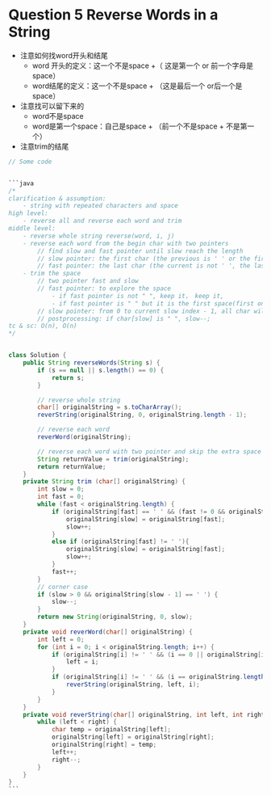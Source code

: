 # Question 5 Reverse Words in a String

* 注意如何找word开头和结尾
  * word 开头的定义：这一个不是space +（ 这是第一个 or 前一个字母是space）
  * word结尾的定义：这一个不是space + （这是最后一个 or后一个是space）
* 注意找可以留下来的
  * word不是space
  * word是第一个space：自己是space + （前一个不是space + 不是第一个）
* 注意trim的结尾

````java
// Some code


```java
/*
clarification & assumption: 
    - string with repeated characters and space
high level:
    - reverse all and reverse each word and trim 
middle level:
    - reverse whole string reverse(word, i, j)
    - reverse each word from the begin char with two pointers
        // find slow and fast pointer until slow reach the length
        // slow pointer: the first char (the previous is ' ' or the first char) and the current is not ' ')   
        // fast pointer: the last char (the current is not ' ', the last one or the next is ' ')        
    - trim the space
        // two pointer fast and slow
        // fast pointer: to explore the space
            - if fast pointer is not " ", keep it， keep it,
            - if fast pointer is " " but it is the first space(first one, or previous is != ' '), keep it,
        // slow pointer: from 0 to current slow index - 1, all char will be remained
        // postprocessing: if char[slow] is " ", slow--;
tc & sc: O(n), O(n)
*/


class Solution {
    public String reverseWords(String s) {
        if (s == null || s.length() == 0) {
            return s;
        }

        // reverse whole string
        char[] originalString = s.toCharArray();
        reverString(originalString, 0, originalString.length - 1);

        // reverse each word
        reverWord(originalString);

        // reverse each word with two pointer and skip the extra space
        String returnValue = trim(originalString);        
        return returnValue;
    }
    private String trim (char[] originalString) {
        int slow = 0;
        int fast = 0;
        while (fast < originalString.length) {
            if (originalString[fast] == ' ' && (fast != 0 && originalString[fast - 1] != ' '))  {
                originalString[slow] = originalString[fast];
                slow++;
            }
            else if (originalString[fast] != ' '){
                originalString[slow] = originalString[fast];
                slow++;
            }
            fast++;
        }
        // corner case
        if (slow > 0 && originalString[slow - 1] == ' ') {
            slow--;
        }
        return new String(originalString, 0, slow);
    }
    private void reverWord(char[] originalString) {
        int left = 0;
        for (int i = 0; i < originalString.length; i++) {
            if (originalString[i] != ' ' && (i == 0 || originalString[i - 1] == ' ')) {
                left = i;
            }
            if (originalString[i] != ' ' && (i == originalString.length - 1 || originalString[i + 1] == ' ')) {
                reverString(originalString, left, i);
            }
        }
    }
    private void reverString(char[] originalString, int left, int right) {
        while (left < right) {
            char temp = originalString[left];
            originalString[left] = originalString[right];
            originalString[right] = temp;
            left++;
            right--;
        }
    }    
}
```
````
